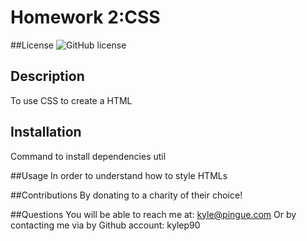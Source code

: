 
# Homework 2:CSS

##License
![GitHub license](https://img.shields.io/badge/license-MIT-blue.svg)

## Description
To use CSS to create a HTML

## Installation
Command to install dependencies
util

##Usage
In order to understand how to style HTMLs

##Contributions
By donating to a charity of their choice!

##Questions
You will be able to reach me at:
kyle@pingue.com
Or by contacting me via by Github account:
kylep90
